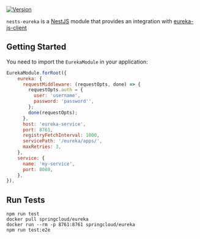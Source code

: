 
<a href="https://www.npmjs.com/package/@hjkltop/nestjs-eureka"><img src="https://img.shields.io/npm/v/vue.svg?sanitize=true" alt="Version"></a>

`nests-eureka` is a [NestJS](https://nestjs.com/) module that provides an integration with [eureka-js-client](https://github.com/jquatier/eureka-js-client#eureka-js-client)

## Getting Started

You need to import the `EurekaModule` in your application:

```js
EurekaModule.forRoot({
    eureka: {
      requestMiddleware: (requestOpts, done) => {
        requestOpts.auth = {
          user: 'username',
          password: 'password'',
        };
        done(requestOpts);
      },
      host: 'eureka-service',
      port: 8761,
      registryFetchInterval: 1000,
      servicePath: '/eureka/apps/',
      maxRetries: 3,
    },
    service: {
      name: 'my-service',
      port: 8080,
    },
}),
```

## Run Tests

```
npm run test
docker pull springcloud/eureka
docker run --rm -p 8761:8761 springcloud/eureka
npm run test:e2e
```
